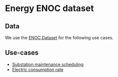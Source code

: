 # Energy ENOC dataset

## Data
We use the [ENOC Dataset](https://github.com/shapelets/use-cases/tree/master/energy/data/data-enerNoc/all-data) for the following use cases.

## Use-cases
* [Substation maintenance scheduling](https://github.com/shapelets/use-cases/tree/master/energy/substation-maintenance-scheduling-matlab)
* [Electric consumption rate](https://github.com/shapelets/use-cases/tree/master/energy/electric-consumption-rate-python)
